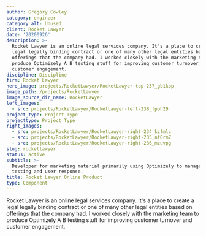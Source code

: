 ```yaml
---
author: Gregory Cowley
category: engineer
category_alt: Unused
client: Rocket Lawyer
date: '20200926'
description: >-
  Rocket Lawyer is an online legal services company. It's a place to create a
  legal legally binding contract or one of many other legal entities based on
  offerings that the company had. I worked closely with the marketing team to
  produce Optimizely A B testing stuff for improving customer turnover and
  customer engagement. 
discipline: Discipline
firm: Rocket Lawyer
hero_image: projects/RocketLawyer/RocketLawyer-top-237_gb1kop
image_path: /projects/RocketLawyer
image_source_dir_name: RocketLawyer
left_images:
  - src: projects/RocketLawyer/RocketLawyer-left-238_fpph29
project_type: Project Type
projecttype: Project Type
right_images:
  - src: projects/RocketLawyer/RocketLawyer-right-234_kzfmlc
  - src: projects/RocketLawyer/RocketLawyer-right-235_nf0rm7
  - src: projects/RocketLawyer/RocketLawyer-right-236_mzuvpg
slug: rocketlawyer
status: active
subtitle: >-
  Developer for marketing material primarily using Optimizely to manage A/B
  testing and user response.
title: Rocket Lawyer Online Product
type: Component
---
```

Rocket Lawyer is an online legal services company. It's a place to create a legal legally binding contract or one of many other legal entities based on offerings that the company had. I worked closely with the marketing team to produce Optimizely A B testing stuff for improving customer turnover and customer engagement. 
